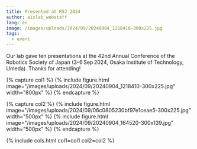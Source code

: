 ```yaml
---
title: Presented at RSJ 2024
author: aislab_webstaff
lang: en
image: /images/uploads/2024/09/20240904_1218410-300x225.jpg
tags:
  - event
---
```


Our lab gave ten presentations at the 42nd Annual Conference of the Robotics Society of Japan (3–6 Sep 2024, Osaka Institute of Technology, Umeda). Thanks for attending!

{% capture col1 %}
{%
  include figure.html
  image="/images/uploads/2024/09/20240904_1218410-300x225.jpg"
  width="800px"
%}
{% endcapture %}

{% capture col2 %}
{%
  include figure.html
  image="/images/uploads/2024/09/06c0805230bf97e1ceae5-300x225.jpg"
  width="500px"
%}
{%
  include figure.html
  image="/images/uploads/2024/09/20240904_164520-300x139.jpg"
  width="500px"
%}
{% endcapture %}

{% include cols.html col1=col1 col2=col2 %}
